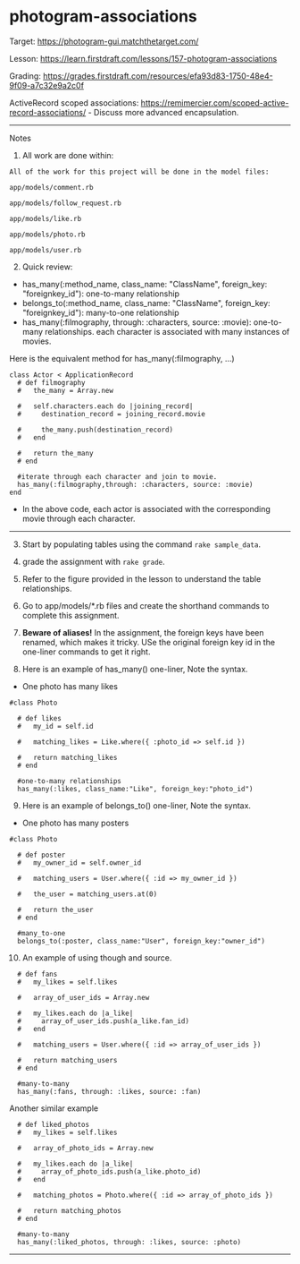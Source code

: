 # photogram-associations

Target: https://photogram-gui.matchthetarget.com/

Lesson: https://learn.firstdraft.com/lessons/157-photogram-associations

Grading: https://grades.firstdraft.com/resources/efa93d83-1750-48e4-9f09-a7c32e9a2c0f

ActiveRecord scoped associations: https://remimercier.com/scoped-active-record-associations/ - Discuss more advanced encapsulation.

<hr>

Notes

1. All work are done within:

```
All of the work for this project will be done in the model files:

app/models/comment.rb

app/models/follow_request.rb

app/models/like.rb

app/models/photo.rb

app/models/user.rb
```

2. Quick review:

- has_many(:method_name, class_name: "ClassName", foreign_key: "foreignkey_id"): one-to-many relationship
- belongs_to(:method_name, class_name: "ClassName", foreign_key: "foreignkey_id"): many-to-one relationship
- has_many(:filmography, through: :characters, source: :movie): one-to-many relationships. each character is associated with many instances of movies.

Here is the equivalent method for has_many(:filmography, ...)

```
class Actor < ApplicationRecord
  # def filmography
  #   the_many = Array.new

  #   self.characters.each do |joining_record|
  #     destination_record = joining_record.movie

  #     the_many.push(destination_record)
  #   end

  #   return the_many
  # end

  #iterate through each character and join to movie.
  has_many(:filmography,through: :characters, source: :movie)
end
```

- In the above code, each actor is associated with the corresponding movie through each character. 

*** 

3. Start by populating tables using the command `rake sample_data`.

4. grade the assignment with `rake grade`.

5. Refer to the figure provided in the lesson to understand the table relationships.

6. Go to app/models/*.rb files and create the shorthand commands to complete this assignment.

7. **Beware of aliases!** In the assignment, the foreign keys have been renamed, which makes it tricky. USe the original foreign key id in the one-liner commands to get it right.

8. Here is an example of has_many() one-liner, Note the syntax.

- One photo has many likes
```
#class Photo

  # def likes
  #   my_id = self.id

  #   matching_likes = Like.where({ :photo_id => self.id })

  #   return matching_likes
  # end

  #one-to-many relationships  
  has_many(:likes, class_name:"Like", foreign_key:"photo_id")
```

9. Here is an example of belongs_to() one-liner, Note the syntax.

- One photo has many posters
```
#class Photo

  # def poster
  #   my_owner_id = self.owner_id

  #   matching_users = User.where({ :id => my_owner_id })

  #   the_user = matching_users.at(0)

  #   return the_user
  # end

  #many_to-one
  belongs_to(:poster, class_name:"User", foreign_key:"owner_id")
```

10. An example of using though and source.

```
  # def fans
  #   my_likes = self.likes
    
  #   array_of_user_ids = Array.new

  #   my_likes.each do |a_like|
  #     array_of_user_ids.push(a_like.fan_id)
  #   end

  #   matching_users = User.where({ :id => array_of_user_ids })

  #   return matching_users
  # end

  #many-to-many
  has_many(:fans, through: :likes, source: :fan)
```

Another similar example

```
  # def liked_photos
  #   my_likes = self.likes
    
  #   array_of_photo_ids = Array.new

  #   my_likes.each do |a_like|
  #     array_of_photo_ids.push(a_like.photo_id)
  #   end

  #   matching_photos = Photo.where({ :id => array_of_photo_ids })

  #   return matching_photos
  # end

  #many-to-many
  has_many(:liked_photos, through: :likes, source: :photo)
```

***

